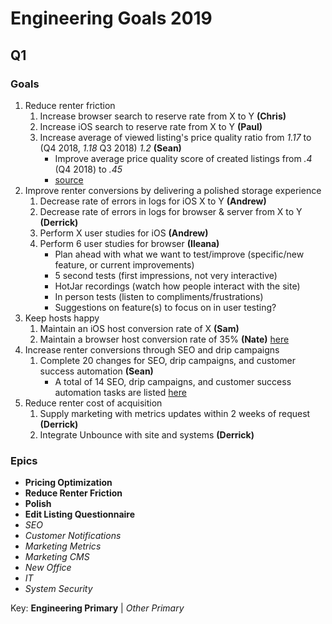 <!-- TITLE: 2019 -->
<!-- SUBTITLE: A quick summary of 2019 -->

# Engineering Goals 2019
## Q1
### Goals
1. Reduce renter friction
	1. Increase browser search to reserve rate from X to Y **(Chris)**
	2. Increase iOS search to reserve rate from X to Y **(Paul)**
	3. Increase average of viewed listing's price quality ratio from  _1.17_ to (Q4 2018, _1.18_ Q3 2018) _1.2_  **(Sean)**
		* Improve average price quality score of created listings from _.4_ (Q4 2018) to _.45_
		* [source](https://docs.google.com/spreadsheets/d/12Ce6YQ6t0uhWa688gqFsELlmNLpwMRgtApc1fvctBOY/edit#gid=1491713362)
1. Improve renter conversions by delivering a polished storage experience
	1. Decrease rate of errors in logs for iOS X to Y **(Andrew)**
	1. Decrease rate of errors in logs for browser & server from X to Y **(Derrick)**
	1. Perform X user studies for iOS **(Andrew)**
	1. Perform 6 user studies for browser **(Ileana)**
		* Plan ahead with what we want to test/improve (specific/new feature, or current improvements)
		* 5 second tests (first impressions, not very interactive)
		* HotJar recordings (watch how people interact with the site)
		* In person tests (listen to compliments/frustrations)
		* Suggestions on feature(s) to focus on in user testing?
1. Keep hosts happy
	1. Maintain an iOS host conversion rate of X **(Sam)**
	2. Maintain a browser host conversion rate of 35% **(Nate)** [here](https://docs.google.com/spreadsheets/d/1Eqv4t_tYrqVkEWgr1tjIrSRNRQadz8qyL9u7njykDz0/edit?usp=sharing)
1. Increase renter conversions through SEO and drip campaigns
	1. Complete 20 changes for SEO, drip campaigns, and customer success automation **(Sean)**
		* A total of 14 SEO, drip campaigns, and customer success automation tasks are listed [here](https://docs.google.com/spreadsheets/d/1ul9Dg-OwZLSoY8yq_YoM2uIwTODechBDjYS-jcUSUTo/edit#gid=1191017650)
1. Reduce renter cost of acquisition
	1. Supply marketing with metrics updates within 2 weeks of request **(Derrick)**
	2. Integrate Unbounce with site and systems **(Derrick)**

### Epics
* **Pricing Optimization**
* **Reduce Renter Friction**
* **Polish**
* **Edit Listing Questionnaire**
* _SEO_
* _Customer Notifications_
* _Marketing Metrics_
* _Marketing CMS_
* _New Office_
* _IT_
* _System Security_

Key: **Engineering Primary** | _Other Primary_